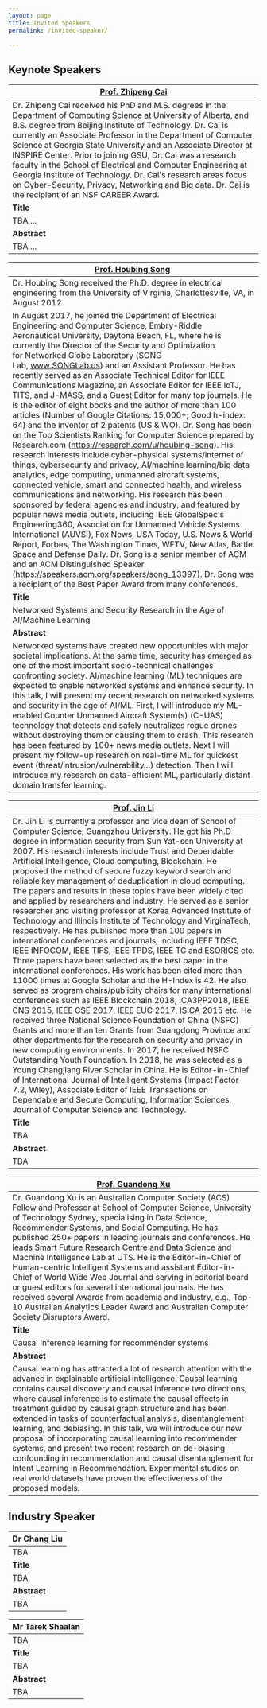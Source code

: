 ```yaml
---
layout: page
title: Invited Speakers
permalink: /invited-speaker/

---
```


## **Keynote Speakers**
| [**Prof. Zhipeng Cai**](https://tinman.cs.gsu.edu/~zcai/index.html) |
|--------------------|
|Dr. Zhipeng Cai received his PhD and M.S. degrees in the Department of Computing Science at University of Alberta, and B.S. degree from Beijing Institute of Technology. Dr. Cai is currently an Associate Professor in the Department of Computer Science at Georgia State University and an Associate Director at INSPIRE Center. Prior to joining GSU, Dr. Cai was a research faculty in the School of Electrical and Computer Engineering at Georgia Institute of Technology. Dr. Cai's research areas focus on Cyber-Security, Privacy, Networking and Big data. Dr. Cai is the recipient of an NSF CAREER Award. |
|**Title**|
|TBA ...|
|**Abstract**|
|TBA ...|


| [**Prof. Houbing Song**](https://faculty.erau.edu/Houbing.Song) |
|--------------------|
|Dr. Houbing Song received the Ph.D. degree in electrical engineering from the University of Virginia, Charlottesville, VA, in August 2012.
In August 2017, he joined the Department of Electrical Engineering and Computer Science, Embry-Riddle Aeronautical University, Daytona Beach, FL, where he is currently the Director of the Security and Optimization for Networked Globe Laboratory (SONG Lab, www.SONGLab.us) and an Assistant Professor. He has recently served as an Associate Technical Editor for IEEE Communications Magazine, an Associate Editor for IEEE IoTJ, TITS, and J-MASS, and a Guest Editor for many top journals. He is the editor of eight books and the author of more than 100 articles (Number of Google Citations: 15,000+; Good h-index: 64) and the inventor of 2 patents (US & WO). Dr. Song has been on the Top Scientists Ranking for Computer Science prepared by Research.com (https://research.com/u/houbing-song). His research interests include cyber-physical systems/internet of things, cybersecurity and privacy, AI/machine learning/big data analytics, edge computing, unmanned aircraft systems, connected vehicle, smart and connected health, and wireless communications and networking. His research has been sponsored by federal agencies and industry, and featured by popular news media outlets, including IEEE GlobalSpec's Engineering360, Association for Unmanned Vehicle Systems International (AUVSI), Fox News, USA Today, U.S. News & World Report, Forbes, The Washington Times, WFTV, New Atlas, Battle Space and Defense Daily. Dr. Song is a senior member of ACM and an ACM Distinguished Speaker (https://speakers.acm.org/speakers/song_13397). Dr. Song was a recipient of the Best Paper Award from many conferences. |
|**Title**|
| Networked Systems and Security Research in the Age of AI/Machine Learning |
|**Abstract**|
| Networked systems have created new opportunities with major societal implications. At the same time, security has emerged as one of the most important socio-technical challenges confronting society. AI/machine learning (ML) techniques are expected to enable networked systems and enhance security. In this talk, I will present my recent research on networked systems and security in the age of AI/ML. First, I will introduce my ML-enabled Counter Unmanned Aircraft System(s) (C-UAS) technology that detects and safely neutralizes rogue drones without destroying them or causing them to crash. This research has been featured by 100+ news media outlets. Next I will present my follow-up research on real-time ML for quickest event (threat/intrusion/vulnerability…) detection. Then I will introduce my research on data-efficient ML, particularly distant domain transfer learning. |


|[**Prof. Jin Li**](https://www.scholat.com/jinli71)|
|--------------------|
|Dr. Jin Li is currently a professor and vice dean of School of Computer Science, Guangzhou University.  He got his Ph.D degree in information security from Sun Yat-sen University at 2007. His research interests include Trust and Dependable Artificial Intelligence, Cloud computing, Blockchain. He proposed the method of secure fuzzy keyword search and reliable key management of deduplication in cloud computing. The papers and results in these topics have been widely cited and applied by researchers and industry. He served as a senior researcher and visiting professor at Korea Advanced Institute of Technology and Illinois Institute of Technology and VirginaTech, respectively. He has published more than 100 papers in international conferences and journals, including IEEE TDSC, IEEE INFOCOM, IEEE TIFS, IEEE TPDS, IEEE TC and ESORICS etc. Three papers have been selected as the best paper in the international conferences. His work has been cited more than 11000 times at Google Scholar and the H-Index is 42. He also served as program chairs/publicity chairs for many international conferences such as IEEE Blockchain 2018, ICA3PP2018, IEEE CNS 2015, IEEE CSE 2017, IEEE EUC 2017, ISICA 2015 etc. He received three National Science Foundation of China (NSFC) Grants and more than ten Grants from Guangdong Province and other departments for the research on security and privacy in new computing environments. In 2017, he received NSFC Outstanding Youth Foundation. In 2018, he was selected as a Young Changjiang River Scholar in China. He is Editor-in-Chief of International Journal of Intelligent Systems (Impact Factor 7.2, Wiley), Associate Editor of IEEE Transactions on Dependable and Secure Computing,  Information Sciences, Journal of Computer Science and Technology. |
|**Title**|
|TBA|
|**Abstract**|
|TBA|


| [**Prof. Guandong Xu**](https://profiles.uts.edu.au/Guandong.Xu)|
|--------------------|
|Dr. Guandong Xu is an Australian Computer Society (ACS) Fellow and Professor at School of Computer Science, University of Technology Sydney, specialising in Data Science, Recommender Systems, and Social Computing. He has published 250+ papers in leading journals and conferences. He leads Smart Future Research Centre and Data Science and Machine Intelligence Lab at UTS. He is the Editor-in-Chief of Human-centric Intelligent Systems and assistant Editor-in-Chief of World Wide Web Journal and serving in editorial board or guest editors for several international journals. He has received several Awards from academia and industry, e.g., Top-10 Australian Analytics Leader Award and Australian Computer Society Disruptors Award.|
|**Title**|
| Causal Inference learning for recommender systems |
|**Abstract**|
| Causal learning has attracted a lot of research attention with the advance in explainable artificial intelligence. Causal learning contains causal discovery and causal inference two directions, where causal inference is to estimate the causal effects in treatment guided by causal graph structure and has been extended in tasks of counterfactual analysis, disentanglement learning, and debiasing. In this talk, we will introduce our new proposal of incorporating causal learning into recommender systems, and present two recent research on de-biasing confounding in recommendation and causal disentanglement for Intent Learning in Recommendation. Experimental studies on real world datasets have proven the effectiveness of the proposed models.  |


## **Industry Speaker**
| **Dr Chang Liu** |
|--------------------|
| TBA|
|**Title**|
|TBA|
|**Abstract**|
|TBA|

| **Mr Tarek Shaalan** |
|--------------------|
| TBA|
|**Title**|
|TBA|
|**Abstract**|
|TBA|
